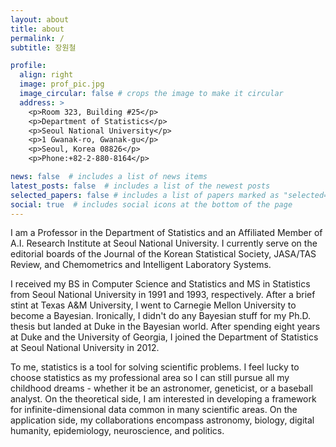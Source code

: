```yaml
---
layout: about
title: about
permalink: /
subtitle: 장원철

profile:
  align: right
  image: prof_pic.jpg
  image_circular: false # crops the image to make it circular
  address: >
    <p>Room 323, Building #25</p>
    <p>Department of Statistics</p>
    <p>Seoul National University</p>
    <p>1 Gwanak-ro, Gwanak-gu</p>
    <p>Seoul, Korea 08826</p>
    <p>Phone:+82-2-880-8164</p>

news: false  # includes a list of news items
latest_posts: false  # includes a list of the newest posts
selected_papers: false # includes a list of papers marked as "selected={true}"
social: true  # includes social icons at the bottom of the page
---
```


I am a Professor in the Department of Statistics and an Affiliated Member of A.I. Research Institute at Seoul National University. I currently serve on the editorial boards of the Journal of the Korean Statistical Society, JASA/TAS Review, and Chemometrics and Intelligent Laboratory Systems. 

I received my BS in Computer Science and Statistics and MS in Statistics from Seoul National University in 1991 and 1993, respectively. After a brief stint at Texas A&M University, I went to Carnegie Mellon University to become a Bayesian. Ironically, I didn't do any Bayesian stuff for my Ph.D. thesis but landed at Duke in the Bayesian world. After spending eight years at Duke and the University of Georgia, I joined the Department of Statistics at Seoul National University in 2012. 

To me, statistics is a tool for solving scientific problems. I feel lucky to choose statistics as my professional area so I can still pursue all my childhood dreams - whether it be an astronomer, geneticist, or a baseball analyst. On the theoretical side, I am interested in developing a framework for infinite-dimensional data common in many scientific areas. On the application side, my collaborations encompass astronomy, biology, digital humanity, epidemiology, neuroscience, and politics.

